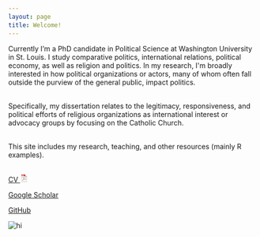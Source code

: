```yaml
---
layout: page
title: Welcome!
---
```


<div class="container">
	<div class="row-fluid">
		<div class="span5">
	
Currently I’m a PhD candidate in Political Science at Washington University in St. Louis. I study comparative politics, international relations, political economy, as well as religion and politics. In my research, I'm broadly interested in how political organizations or actors, many of whom often fall outside the purview of the general public, impact politics.<br/><br/>

Specifically, my dissertation relates to the legitimacy, responsiveness, and political efforts of religious organizations as international interest or advocacy groups by focusing on the Catholic Church. <br/><br/>

This site includes my research, teaching, and other resources (mainly R examples).<br/><br/>

<a href="assets/JeffZiegler_CV.pdf">	CV <img src="pages/icons16/pdf-icon.png" alt="hi" class="inline"/>
</a><br/>

<a href="https://scholar.google.com/citations?user=PE2j3DcAAAAJ&hl=sv)">Google Scholar</a><br/>

<a href="https://github.com/zieglerjef)">GitHub</a><br/>

</div>

<div class="span4">
		<img src="../assets/pics/Jeff_Ziegler.jpg" alt="hi" class="inline"/>
     		</div>
	</div>
</div>
